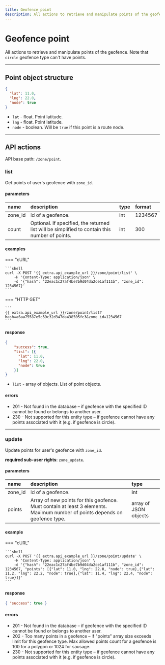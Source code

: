 ```yaml
---
title: Geofence point
description: All actions to retrieve and manipulate points of the geofence.
---
```


# Geofence point

All actions to retrieve and manipulate points of the geofence. Note that `circle` geofence type can't have points.

***

## Point object structure

```json
{
  "lat": 11.0,
  "lng": 22.0,
  "node": true
}
```

* `lat` - float. Point latitude.
* `lng` - float. Point latitude.
* `node` - boolean. Will be `true` if this point is a route node.

***

## API actions

API base path: `/zone/point`.

### list

Get points of user's geofence with `zone_id`.

#### parameters

| name | description | type| format |
| :------ | :------ | :----- | :----- |
| zone_id | Id of a geofence. | int | 1234567 |
| count | Optional. If specified, the returned list will be simplified to contain this number of points. | int | 300 |

#### examples

=== "cURL"

    ```shell
    curl -X POST '{{ extra.api_example_url }}/zone/point/list' \
        -H 'Content-Type: application/json' \ 
        -d '{"hash": "22eac1c27af4be7b9d04da2ce1af111b", "zone_id": 1234567}'
    ```

=== "HTTP GET"

    ```
    {{ extra.api_example_url }}/zone/point/list?hash=a6aa75587e5c59c32d347da438505fc3&zone_id=1234567
    ```

#### response

```json
{
    "success": true,
    "list": [{
      "lat": 11.0,
      "lng": 22.0,
      "node": true
    }]
}
```

* `list` - array of objects. List of point objects. 

#### errors

* 201 - Not found in the database – if geofence with the specified ID cannot be found or belongs to another user.
* 230 - Not supported for this entity type – if geofence cannot have any points associated with it (e.g. if geofence is circle).

***

### update

Update points for user's geofence with `zone_id`.

**required sub-user rights**: `zone_update`.

#### parameters

| name | description | type|
| :------ | :------ | :----- |
| zone_id | Id of a geofence. | int |
| points | Array of new points for this geofence. Must contain at least 3 elements. Maximum number of points depends on geofence type. | array of JSON objects |

#### example

=== "cURL"

    ```shell
    curl -X POST '{{ extra.api_example_url }}/zone/point/update' \
        -H 'Content-Type: application/json' \ 
        -d '{"hash": "22eac1c27af4be7b9d04da2ce1af111b", "zone_id": 1234567, "points": [{"lat": 11.0, "lng": 22.0, "node": true},{"lat": 11.2, "lng": 22.2, "node": true},{"lat": 11.4, "lng": 22.4, "node": true}]}'
    ```

#### response

```json
{ "success": true }
```

#### errors

* 201 - Not found in the database – if geofence with the specified ID cannot be found or belongs to another user.
* 202 - Too many points in a geofence – if "points" array size exceeds limit for this geofence type. Max allowed points count 
for a geofence is 100 for a polygon or 1024 for sausage.
* 230 - Not supported for this entity type – if geofence cannot have any points associated with it (e.g. if geofence is circle).
